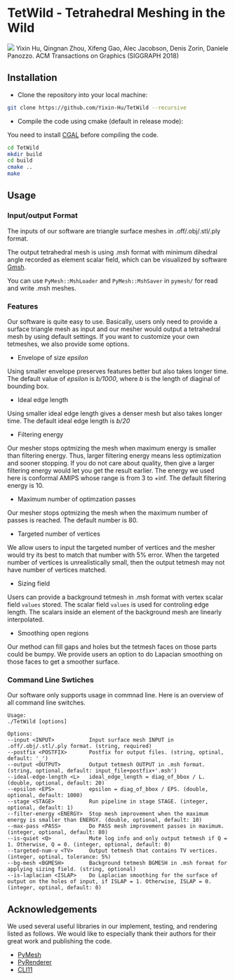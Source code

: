 # TetWild - Tetrahedral Meshing in the Wild
![](teaser.png)
Yixin Hu, Qingnan Zhou, Xifeng Gao, Alec Jacobson, Denis Zorin, Daniele Panozzo.
ACM Transactions on Graphics (SIGGRAPH 2018)

## Installation
- Clone the repository into your local machine:

```bash
git clone https://github.com/Yixin-Hu/TetWild --recursive
```
- Compile the code using cmake (default in release mode):

You need to install [CGAL](https://doc.cgal.org/latest/Manual/installation.html) before compiling the code.

```bash
cd TetWild
mkdir build
cd build
cmake ..
make
```

## Usage

### Input/output Format

The inputs of our software are triangle surface meshes in .off/.obj/.stl/.ply format.

The output tetrahedral mesh is using .msh format with minimum dihedral angle recorded as element scalar field, which can be visualized by software [Gmsh](http://gmsh.info/).

You can use `PyMesh::MshLoader` and `PyMesh::MshSaver` in `pymesh/` for read and write .msh meshes.

### Features
Our software is quite easy to use. Basically, users only need to provide a surface triangle mesh as input and our mesher would output a tetrahedral mesh by using default settings. If you want to customize your own tetmeshes, we also provide some options.

- Envelope of size *epsilon*

Using smaller envelope preserves features better but also takes longer time. The default value of *epsilon* is *b/1000*, where *b* is the length of diaginal of bounding box.

- Ideal edge length

Using smaller ideal edge length gives a denser mesh but also takes longer time. The default ideal edge length is *b/20*

- Filtering energy

Our mesher stops optmizing the mesh when maximum energy is smaller than filtering energy. Thus, larger filtering energy means less optimization and sooner stopping. If you do not care about quality, then give a larger filtering energy would let you get the result earlier. The energy we used here is conformal AMIPS whose range is from 3 to +inf. The default filtering energy is 10. 

- Maximum number of optimzation passes 

Our mesher stops optmizing the mesh when the maximum number of passes is reached. The default number is 80. 

- Targeted number of vertices

We allow users to input the targeted number of vertices and the mesher would try its best to match that number with 5% error. When the targeted number of vertices is unrealistically small, then the output tetmesh may not have number of vertices matched.

- Sizing field

Users can provide a background tetmesh in .msh format with vertex scalar field `values` stored. The scalar field `values` is used for controling edge length. The scalars inside an element of the background mesh are linearly interpolated.

- Smoothing open regions

Our method can fill gaps and holes but the tetmesh faces on those parts could be bumpy. We provide users an option to do Lapacian smoothing on those faces to get a smoother surface.

### Command Line Swtiches
Our software only supports usage in commnad line. Here is an overview of all command line switches. 

```
Usage:
./TetWild [options]

Options:
--input <INPUT>           Input surface mesh INPUT in .off/.obj/.stl/.ply format. (string, required)
--postfix <POSTFIX>       Postfix for output files. (string, optinal, default: '_')
--output <OUTPUT>         Output tetmesh OUTPUT in .msh format. (string, optional, default: input_file+postfix+'.msh')
--ideal-edge-length <L>   ideal_edge_length = diag_of_bbox / L. (double, optional, default: 20)
--epsilon <EPS>           epsilon = diag_of_bbox / EPS. (double, optional, default: 1000)
--stage <STAGE>           Run pipeline in stage STAGE. (integer, optional, default: 1)
--filter-energy <ENERGY>  Stop mesh improvement when the maximum energy is smaller than ENERGY. (double, optional, default: 10)
--max-pass <PASS>         Do PASS mesh improvement passes in maximum. (integer, optional, default: 80)
--is-quiet <Q>            Mute log info and only output tetmesh if Q = 1. Otherwise, Q = 0. (integer, optional, default: 0)
--targeted-num-v <TV>     Output tetmesh that contains TV vertices. (integer, optinal, tolerance: 5%)
--bg-mesh <BGMESH>        Background tetmesh BGMESH in .msh format for applying sizing field. (string, optional)
--is-laplacian <ISLAP>    Do Laplacian smoothing for the surface of output on the holes of input, if ISLAP = 1. Otherwise, ISLAP = 0. (integer, optinal, default: 0)
```

<!--### Tips
TODO :)-->

## Acknowledgements

We used several useful libraries in our implement, testing, and rendering listed as follows. We would like to especially thank their authors for their great work and publishing the code.

- [PyMesh](https://github.com/qnzhou/PyMesh)
- [PyRenderer](https://github.com/qnzhou/PyRenderer)
- [CLI11](https://github.com/CLIUtils/CLI11)





